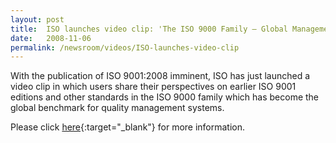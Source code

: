 ```yaml
---
layout: post
title:  ISO launches video clip: 'The ISO 9000 Family – Global Management Standards'
date:   2008-11-06
permalink: /newsroom/videos/ISO-launches-video-clip
---
```


With the publication of ISO 9001:2008 imminent, ISO has just launched a video clip in which users share their perspectives on earlier ISO 9001 editions and other standards in the ISO 9000 family which has become the global benchmark for quality management systems.

Please click [here](http://www.iso.org/iso/pressrelease.htm?refid=Ref1174){:target="_blank"} for more information.
